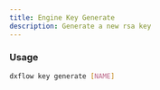 ```yaml
---
title: Engine Key Generate 
description: Generate a new rsa key
---
```


### Usage

```bash [Terminal]
dxflow key generate [NAME]
```


